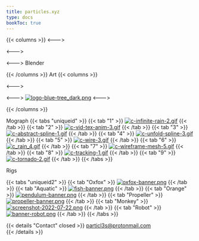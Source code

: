 ```yaml
---
title: particles.xyz
type: docs
bookToc: true
---
```








{{< columns >}}
<--->

<--->

<--->
Blender

{{< /columns >}}
Art
{{< columns >}}

<--->

<--->
[![logo-blue-tree_dark.png](https://i.postimg.cc/7Dn0Fcz5/logo-blue-tree_dark.png)](blue_tree)
<--->


{{< /columns >}}





Mograph
{{< tabs "uniqueid" >}}
{{< tab "1" >}}
[![c-infinite-rain-2.gif](https://i.postimg.cc/y1mq9v8L/c-infinite-rain-2.gif)](infinite_rain)
{{< /tab >}}
{{< tab "2" >}}
[![c-vid-tex-anim-3.gif](https://i.postimg.cc/MzRWBzjq/c-vid-tex-anim-3.gif)](video_texture_anim)
{{< /tab >}}
{{< tab "3" >}}
[![c-abstract-spline-1.gif](https://i.postimg.cc/WjVJn7cL/c-abstract-spline-1.gif)](abstract_spline)
{{< /tab >}}
{{< tab "4" >}}
[![c-unfold-spline-3.gif](https://i.postimg.cc/7qmJ6XMk/c-unfold-spline-3.gif)](unwind_spline)
{{< /tab >}}
{{< tab "5" >}}
[![c-wire-3.gif](https://i.postimg.cc/kCyz9LbY/c-wire-3.gif)](abstract_wire)
{{< /tab >}}
{{< tab "6" >}}
[![c_rain_4.gif](https://i.postimg.cc/nZ9XmM5j/c_rain_4.gif)](rain)
{{< /tab >}}
{{< tab "7" >}}
[![c-wireframe-mesh-5.gif](https://i.postimg.cc/JRv3hm0Q/c-wireframe-mesh-5.gif)](wireframe_mesh)
{{< /tab >}}
{{< tab "8" >}}
[![c-tracking-1.gif](https://i.postimg.cc/zzfv92YR/c-tracking-1.gif)](tracking)
{{< /tab >}}
{{< tab "9" >}}
[![c-tornado-2.gif](https://i.postimg.cc/Sq5y3cCt/c-tornado-2.gif)](tornado)
{{< /tab >}}
{{< /tabs >}}


Rigs

{{< tabs "uniqueid2" >}}
{{< tab "Oxfox" >}}
[![oxfox-banner.png](https://i.postimg.cc/dJBsZH3y/oxfox-banner.png)](/oxfox_rig/)
{{< /tab >}}
{{< tab "Aquatic" >}}
[![fish-banner.png](https://i.postimg.cc/L5HQzh7w/fish-banner.png)](/aquatic_rig/)
{{< /tab >}}
{{< tab "Orange" >}}
[![pendulum-banner.png](https://i.postimg.cc/y8DmPx5t/pendulum-banner.png)](/orange_rig/)
{{< /tab >}}
{{< tab "Propeller" >}}
[![propeller-banner.png](https://i.postimg.cc/rsh4G29q/propeller-banner.png)](/propeller_rig/)
{{< /tab >}}
{{< tab "Monkey" >}}
[![screenshot-2022-07-22.png](https://i.postimg.cc/GdrNFZJK/screenshot-2022-07-22.png)](/monkey_rig/)
{{< /tab >}}
{{< tab "Robot" >}}
[![banner-robot.png](https://i.postimg.cc/yBJyjKQd/banner-robot.png)](/purple_rig/)
{{< /tab >}}
{{< /tabs >}}











{{< details "Contact" closed >}}
particl3s@protonmail.com  
{{< /details >}}

